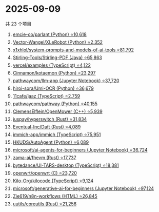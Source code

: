 # 2025-09-09

共 23 个项目

<!-- BEGIN GITHUB -->
<!-- 最后更新时间 2025-09-09 22:15:24 +0800 -->
1. [emcie-co/parlant (Python) ⭐10,618](https://github.com/emcie-co/parlant)
1. [Vector-Wangel/XLeRobot (Python) ⭐2,352](https://github.com/Vector-Wangel/XLeRobot)
1. [x1xhlol/system-prompts-and-models-of-ai-tools ⭐81,792](https://github.com/x1xhlol/system-prompts-and-models-of-ai-tools)
1. [Stirling-Tools/Stirling-PDF (Java) ⭐65,863](https://github.com/Stirling-Tools/Stirling-PDF)
1. [vercel/examples (TypeScript) ⭐4,122](https://github.com/vercel/examples)
1. [Cinnamon/kotaemon (Python) ⭐23,297](https://github.com/Cinnamon/kotaemon)
1. [pathwaycom/llm-app (Jupyter Notebook) ⭐37,720](https://github.com/pathwaycom/llm-app)
1. [hiroi-sora/Umi-OCR (Python) ⭐36,679](https://github.com/hiroi-sora/Umi-OCR)
1. [11cafe/jaaz (TypeScript) ⭐2,759](https://github.com/11cafe/jaaz)
1. [pathwaycom/pathway (Python) ⭐40,155](https://github.com/pathwaycom/pathway)
1. [ClemensElflein/OpenMower (C++) ⭐5,939](https://github.com/ClemensElflein/OpenMower)
1. [juspay/hyperswitch (Rust) ⭐31,834](https://github.com/juspay/hyperswitch)
1. [Eventual-Inc/Daft (Rust) ⭐4,089](https://github.com/Eventual-Inc/Daft)
1. [immich-app/immich (TypeScript) ⭐75,951](https://github.com/immich-app/immich)
1. [HKUDS/AutoAgent (Python) ⭐6,089](https://github.com/HKUDS/AutoAgent)
1. [microsoft/ai-agents-for-beginners (Jupyter Notebook) ⭐36,724](https://github.com/microsoft/ai-agents-for-beginners)
1. [zama-ai/fhevm (Rust) ⭐17,737](https://github.com/zama-ai/fhevm)
1. [bytedance/UI-TARS-desktop (TypeScript) ⭐18,381](https://github.com/bytedance/UI-TARS-desktop)
1. [openwrt/openwrt (C) ⭐23,720](https://github.com/openwrt/openwrt)
1. [Kilo-Org/kilocode (TypeScript) ⭐9,124](https://github.com/Kilo-Org/kilocode)
1. [microsoft/generative-ai-for-beginners (Jupyter Notebook) ⭐97,124](https://github.com/microsoft/generative-ai-for-beginners)
1. [Zie619/n8n-workflows (HTML) ⭐26,845](https://github.com/Zie619/n8n-workflows)
1. [uutils/coreutils (Rust) ⭐21,256](https://github.com/uutils/coreutils)
<!-- END GITHUB -->